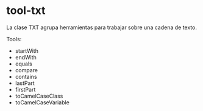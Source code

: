 # tool-txt

La clase TXT agrupa herramientas para trabajar sobre una cadena de texto.

Tools:
- startWith
- endWith
- equals
- compare
- contains
- lastPart
- firstPart
- toCamelCaseClass
- toCamelCaseVariable
